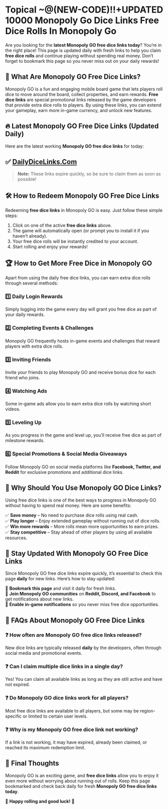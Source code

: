 # Topical ~@(NEW-CODE)!!+UPDATED 10000 Monopoly Go Dice Links Free Dice Rolls In Monopoly Go

Are you looking for the **latest Monopoly GO free dice links today**? You’re in the right place! This page is updated daily with fresh links to help you claim **free dice rolls** and continue playing without spending real money. Don’t forget to bookmark this page so you never miss out on your daily rewards!

## 🎲 What Are Monopoly GO Free Dice Links?

Monopoly GO is a fun and engaging mobile board game that lets players roll dice to move around the board, collect properties, and earn rewards. **Free dice links** are special promotional links released by the game developers that provide extra dice rolls to players. By using these links, you can extend your gameplay, earn more in-game currency, and unlock new features.

## 🔥 Latest Monopoly GO Free Dice Links (Updated Daily)

Here are the latest working **Monopoly GO free dice links** for today:

## ✅ [DailyDiceLinks.Com](https://dailydicelinks.com/) 

> **Note:** These links expire quickly, so be sure to claim them as soon as possible!

## 🛠 How to Redeem Monopoly GO Free Dice Links

Redeeming **free dice links** in Monopoly GO is easy. Just follow these simple steps:

1. Click on one of the active **free dice links** above.
2. The game will automatically open (or prompt you to install it if you haven’t already).
3. Your free dice rolls will be instantly credited to your account.
4. Start rolling and enjoy your rewards!

## 🏆 How to Get More Free Dice in Monopoly GO

Apart from using the daily free dice links, you can earn extra dice rolls through several methods:

### 1️⃣ **Daily Login Rewards**  
Simply logging into the game every day will grant you free dice as part of your daily rewards.

### 2️⃣ **Completing Events & Challenges**  
Monopoly GO frequently hosts in-game events and challenges that reward players with extra dice rolls.

### 3️⃣ **Inviting Friends**  
Invite your friends to play Monopoly GO and receive bonus dice for each friend who joins.

### 4️⃣ **Watching Ads**  
Some in-game ads allow you to earn extra dice rolls by watching short videos.

### 5️⃣ **Leveling Up**  
As you progress in the game and level up, you’ll receive free dice as part of milestone rewards.

### 6️⃣ **Special Promotions & Social Media Giveaways**  
Follow Monopoly GO on social media platforms like **Facebook, Twitter, and Reddit** for exclusive promotions and additional dice links.

## 🚀 Why Should You Use Monopoly GO Dice Links?

Using free dice links is one of the best ways to progress in Monopoly GO without having to spend real money. Here are some benefits:

✅ **Save money** – No need to purchase dice rolls using real cash.  
✅ **Play longer** – Enjoy extended gameplay without running out of dice rolls.  
✅ **Win more rewards** – More rolls mean more opportunities to earn prizes.  
✅ **Stay competitive** – Stay ahead of other players by using all available resources.

## 📢 Stay Updated With Monopoly GO Free Dice Links

Since Monopoly GO free dice links expire quickly, it’s essential to check this page **daily** for new links. Here’s how to stay updated:

🔹 **Bookmark this page** and visit it daily for fresh links.  
🔹 **Join Monopoly GO communities** on **Reddit, Discord, and Facebook** to get notifications about new links.  
🔹 **Enable in-game notifications** so you never miss free dice opportunities.

## 🔎 FAQs About Monopoly GO Free Dice Links

### ❓ How often are Monopoly GO free dice links released?
New dice links are typically released **daily** by the developers, often through social media and promotional events.

### ❓ Can I claim multiple dice links in a single day?
Yes! You can claim all available links as long as they are still active and have not expired.

### ❓ Do Monopoly GO dice links work for all players?
Most free dice links are available to all players, but some may be region-specific or limited to certain user levels.

### ❓ Why is my Monopoly GO free dice link not working?
If a link is not working, it may have expired, already been claimed, or reached its maximum redemption limit.

## 🎯 Final Thoughts

Monopoly GO is an exciting game, and **free dice links** allow you to enjoy it even more without worrying about running out of rolls. Keep this page bookmarked and check back daily for fresh **Monopoly GO free dice links today**.

🚀 **Happy rolling and good luck!** 🎲

